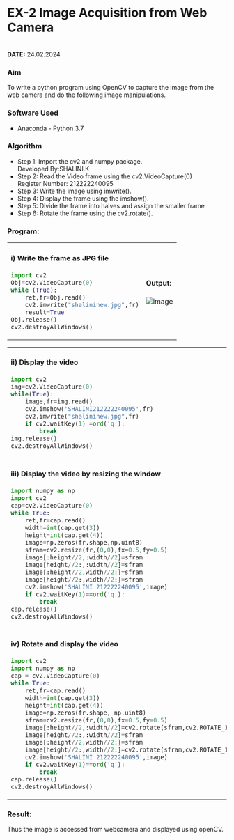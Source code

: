 # EX-2 Image Acquisition from Web Camera
&emsp;&emsp;&emsp;&emsp;&emsp;&emsp;&emsp;&emsp;&emsp;&emsp;&emsp;&emsp;&emsp;&emsp;&emsp;&emsp;&emsp;&emsp;&emsp;&emsp;&emsp;&emsp;&emsp;&emsp;&emsp;&emsp;&emsp;&emsp;&emsp;&emsp;&emsp;&emsp;&emsp;&emsp;&emsp;**DATE:** 24.02.2024
### Aim
To write a python program using OpenCV to capture the image from the web camera and do the following image manipulations.
### Software Used
- Anaconda - Python 3.7
### Algorithm
- Step 1: Import the cv2 and numpy package.&emsp;&emsp;&emsp;&emsp;&emsp;&emsp;&emsp;&emsp;&emsp;&emsp;&emsp;&emsp;Developed By:SHALINI.K
- Step 2: Read the Video frame using the cv2.VideoCapture(0)&emsp;&emsp;&emsp;&emsp;&emsp;Register Number: 212222240095
- Step 3: Write the image using imwrite().
- Step 4: Display the frame using the imshow().
- Step 5: Divide the frame into halves and assign the smaller frame
- Step 6: Rotate the frame using the cv2.rotate().
### Program:
<table>
    <tr>
        <td>
            
#### i) Write the frame as JPG file
```Python
import cv2
Obj=cv2.VideoCapture(0)
while (True):
    ret,fr=Obj.read()
    cv2.imwrite("shalininew.jpg",fr)
    result=True
Obj.release()
cv2.destroyAllWindows()
```
</td>
<td>
    
#### Output:
![image](https://github.com/shalinikannan23/Image_Acqusition-_using_Web_Camera/assets/118656529/da74102d-8b12-4a02-a092-e5464d5d0214)


</td>
</tr>
</table>
<table>
<tr>
        <td>
            
#### ii) Display the video
```Python
import cv2
img=cv2.VideoCapture(0)
while(True):
    image,fr=img.read()
    cv2.imshow('SHALINI212222240095',fr)
    cv2.imwrite("shalininew.jpg",fr)
    if cv2.waitKey(1) =ord('q'):
        break
img.release()
cv2.destroyAllWindows()
```

</td>
<td>
    
#### Output:<br>
  ![image](https://github.com/shalinikannan23/Image_Acqusition-_using_Web_Camera/assets/118656529/f8194af3-b3bc-4722-91aa-60453b495df1)

</td>
</tr>

<tr>
    <td>

    
#### iii) Display the video by resizing the window
```Python
import numpy as np
import cv2
cap=cv2.VideoCapture(0)
while True:
    ret,fr=cap.read()
    width=int(cap.get(3))
    height=int(cap.get(4))
    image=np.zeros(fr.shape,np.uint8)
    sfram=cv2.resize(fr,(0,0),fx=0.5,fy=0.5)
    image[:height//2,:width//2]=sfram
    image[height//2:,:width//2]=sfram
    image[:height//2,width//2:]=sfram
    image[height//2:,width//2:]=sfram
    cv2.imshow('SHALINI 212222240095',image)
    if cv2.waitKey(1)==ord('q'):
        break
cap.release()
cv2.destroyAllWindows()
```
</td>
     <td>

#### Output:<br>
 ![image](https://github.com/shalinikannan23/Image_Acqusition-_using_Web_Camera/assets/118656529/6579d22e-6c70-4900-aba1-65ec3c04c1f7)


</td>   
</tr>
<tr>
    <td>
        
#### iv) Rotate and display the video
```Python
import cv2
import numpy as np
cap = cv2.VideoCapture(0)
while True:
    ret,fr=cap.read() 
    width=int(cap.get(3))
    height=int(cap.get(4))
    image=np.zeros(fr.shape, np.uint8) 
    sfram=cv2.resize(fr,(0,0),fx=0.5,fy=0.5)
    image[:height//2,:width//2]=cv2.rotate(sfram,cv2.ROTATE_180)
    image[height//2:,:width//2]=sfram 
    image[:height//2,width//2:]=sfram
    image[height//2:,width//2:]=cv2.rotate(sfram,cv2.ROTATE_180)
    cv2.imshow('SHALINI 212222240095',image)
    if cv2.waitKey(1)==ord('q'):
        break
cap.release()
cv2.destroyAllWindows()
```
</td>
<td>
    
### Output:<br>
  ![image](https://github.com/shalinikannan23/Image_Acqusition-_using_Web_Camera/assets/118656529/4ee27963-1936-4820-8936-6226e7f375a2)

  </td>
  </tr>
</table>

### Result:
Thus the image is accessed from webcamera and displayed using openCV.
